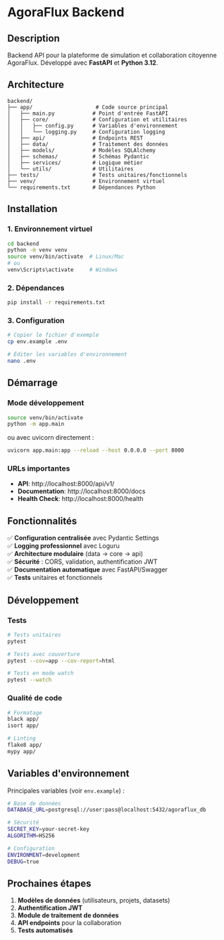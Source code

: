 # AgoraFlux Backend

## Description

Backend API pour la plateforme de simulation et collaboration citoyenne AgoraFlux. 
Développé avec **FastAPI** et **Python 3.12**.

## Architecture

```
backend/
├── app/                    # Code source principal
│   ├── main.py            # Point d'entrée FastAPI
│   ├── core/              # Configuration et utilitaires
│   │   ├── config.py      # Variables d'environnement
│   │   └── logging.py     # Configuration logging
│   ├── api/               # Endpoints REST
│   ├── data/              # Traitement des données
│   ├── models/            # Modèles SQLAlchemy
│   ├── schemas/           # Schémas Pydantic
│   ├── services/          # Logique métier
│   └── utils/             # Utilitaires
├── tests/                 # Tests unitaires/fonctionnels
├── venv/                  # Environnement virtuel
└── requirements.txt       # Dépendances Python
```

## Installation

### 1. Environnement virtuel
```bash
cd backend
python -m venv venv
source venv/bin/activate  # Linux/Mac
# ou
venv\Scripts\activate     # Windows
```

### 2. Dépendances
```bash
pip install -r requirements.txt
```

### 3. Configuration
```bash
# Copier le fichier d'exemple
cp env.example .env

# Éditer les variables d'environnement
nano .env
```

## Démarrage

### Mode développement
```bash
source venv/bin/activate
python -m app.main
```

ou avec uvicorn directement :
```bash
uvicorn app.main:app --reload --host 0.0.0.0 --port 8000
```

### URLs importantes
- **API**: http://localhost:8000/api/v1/
- **Documentation**: http://localhost:8000/docs
- **Health Check**: http://localhost:8000/health

## Fonctionnalités

✅ **Configuration centralisée** avec Pydantic Settings  
✅ **Logging professionnel** avec Loguru  
✅ **Architecture modulaire** (data → core → api)  
✅ **Sécurité** : CORS, validation, authentification JWT  
✅ **Documentation automatique** avec FastAPI/Swagger  
✅ **Tests** unitaires et fonctionnels  

## Développement

### Tests
```bash
# Tests unitaires
pytest

# Tests avec couverture
pytest --cov=app --cov-report=html

# Tests en mode watch
pytest --watch
```

### Qualité de code
```bash
# Formatage
black app/
isort app/

# Linting
flake8 app/
mypy app/
```

## Variables d'environnement

Principales variables (voir `env.example`) :

```bash
# Base de données
DATABASE_URL=postgresql://user:pass@localhost:5432/agoraflux_db

# Sécurité
SECRET_KEY=your-secret-key
ALGORITHM=HS256

# Configuration
ENVIRONMENT=development
DEBUG=true
```

## Prochaines étapes

1. **Modèles de données** (utilisateurs, projets, datasets)
2. **Authentification JWT** 
3. **Module de traitement de données**
4. **API endpoints** pour la collaboration
5. **Tests automatisés** 